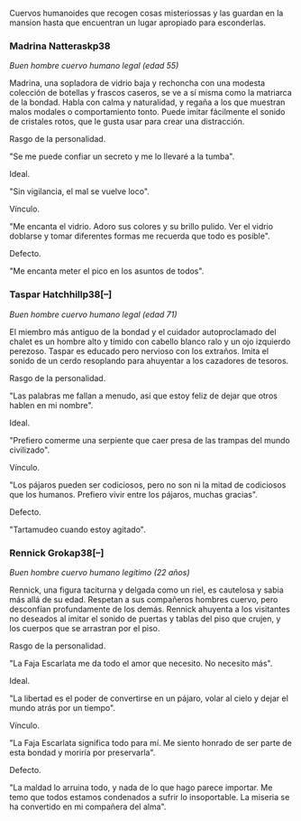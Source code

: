 Cuervos humanoides que recogen cosas misteriossas y las guardan en la mansion hasta que encuentran un lugar apropiado para esconderlas.

### Madrina Natteraskp38

_Buen hombre cuervo humano legal (edad 55)_

Madrina, una sopladora de vidrio baja y rechoncha con una modesta colección de botellas y frascos caseros, se ve a sí misma como la matriarca de la bondad. Habla con calma y naturalidad, y regaña a los que muestran malos modales o comportamiento tonto. Puede imitar fácilmente el sonido de cristales rotos, que le gusta usar para crear una distracción.

Rasgo de la personalidad. 

"Se me puede confiar un secreto y me lo llevaré a la tumba".

Ideal. 

"Sin vigilancia, el mal se vuelve loco".

Vínculo. 

"Me encanta el vidrio. Adoro sus colores y su brillo pulido. Ver el vidrio doblarse y tomar diferentes formas me recuerda que todo es posible".

Defecto. 

"Me encanta meter el pico en los asuntos de todos".

### Taspar Hatchhillp38[–]

_Buen hombre cuervo humano legal (edad 71)_

El miembro más antiguo de la bondad y el cuidador autoproclamado del chalet es un hombre alto y tímido con cabello blanco ralo y un ojo izquierdo perezoso. Taspar es educado pero nervioso con los extraños. Imita el sonido de un cerdo resoplando para ahuyentar a los cazadores de tesoros.

Rasgo de la personalidad. 

"Las palabras me fallan a menudo, así que estoy feliz de dejar que otros hablen en mi nombre".

Ideal. 

"Prefiero comerme una serpiente que caer presa de las trampas del mundo civilizado".

Vínculo. 

"Los pájaros pueden ser codiciosos, pero no son ni la mitad de codiciosos que los humanos. Prefiero vivir entre los pájaros, muchas gracias".

Defecto. 

"Tartamudeo cuando estoy agitado".

### Rennick Grokap38[–]

_Buen hombre cuervo humano legítimo (22 años)_

Rennick, una figura taciturna y delgada como un riel, es cautelosa y sabia más allá de su edad. Respetan a sus compañeros hombres cuervo, pero desconfían profundamente de los demás. Rennick ahuyenta a los visitantes no deseados al imitar el sonido de puertas y tablas del piso que crujen, y los cuerpos que se arrastran por el piso.

Rasgo de la personalidad. 

"La Faja Escarlata me da todo el amor que necesito. No necesito más".

Ideal. 

"La libertad es el poder de convertirse en un pájaro, volar al cielo y dejar el mundo atrás por un tiempo".

Vínculo. 

"La Faja Escarlata significa todo para mí. Me siento honrado de ser parte de esta bondad y moriría por preservarla".

Defecto. 

"La maldad lo arruina todo, y nada de lo que hago parece importar. Me temo que todos estamos condenados a sufrir lo insoportable. La miseria se ha convertido en mi compañera del alma".